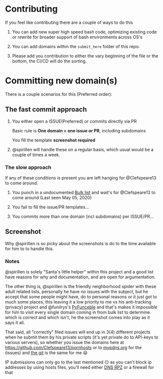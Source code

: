 # Contributing

If you feel like contributing there are a couple of ways to do this

1. You can add new super high speed bash code, optimizing existing code
   or rewrite for broader support of bash environments across OS's

1. You can add domains within the `submit_here` folder of this repo.

1. Please add you contribution to either the vary beginning of the file
   or the bottom, the CI/CD will do the sorting.

# Committing new domain(s)
There is a couple scenarios for this (Preferred order):

## The fast commit approach
1. You either open a ISSUE(Preferred) or commits directly via PR
   
   Basic rule is **One domain = one issue or PR**, including subdomains
   
   You fill the template **screenshot required**

1. @spirillen will handle these on a regular basis, which usual
   would be a couple of times a week.

### The slow approach
If any of these conditions is present you are left hanging for
@Clefspeare13 to come around.

1. You punch in a undocumented [Bulk list](https://github.com/Clefspeare13/pornhosts/labels/Bulk%20submission)
   and wait's for @Clefspeare13 to come around (Last seen May 05, 2020)

1. You fail to fill the issue/PR templates...

1. You commits more than one domain (incl subdomains) per ISSUE/PR...

## Screenshot
Why @spirillen is so picky about the screenshots is do to the time
available for him to to handle this.

### Notes
@spirillen is solely "Santa's little helper" within this project and a
good list have reasons for why and documentation, and are open for
argumentation.

The other thing is, @spirillen is the friendly neighborhood spider with
these adult related lists, personally he have no issues with the subject,
but he accept that some people might have, do to personal reasons or it
just got to much some places, this leaving it a low priority to me vs his
anti-tracking (privacy) project and @funilrys's
[PyFunceble](https://github.com/funilrys/pyfunceble) and that's makes it
impossible for him to visit every single domain coming in from bulk list
to determine which is correct and which isn't, he the screenshot comes
into play as it says it all.

That said, all "correctly" filed issues will end up in 3(4) different
projects when he submit them by his private scripts (it's yet private do
to API-keys to various servers), so whether you issue the domains here
at <https://github.com/Clefspeare13/pornhosts> or to
[mypdns.org](https://www.mypdns.org/maniphest/task/edit/form/2/) for the
(issues) and [the git](https://github.com/mypdns/porn-domains) is the same
for me :smiley:

IP submissions can only go to the last mentioned :smirk: as you can't
block ip addresses by using hosts files, you'll need either
[DNS RPZ](https://www.mypdns.org/w/rpz/) or a firewall for that
